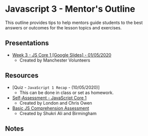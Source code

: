 # Javascript 3 - Mentor's Outline

This outline provides tips to help mentors guide students to the best answers or outcomes for the lesson topics and exercises.

## Presentations

- [Week 3 - JS Core 1 [Google Slides] - 01/05/2020](https://drive.google.com/open?id=1q98KUoX5QQoFEDUl52hLxOnWkoCi2vGrehHjBBEnfdI)
  - Created by Manchester Volunteers

## Resources

- [Quiz - `JavaScript 1 Recap` - (10/05/2020)]
  - This can be done in class or set as homework.
- [Self-Assessment - JavaScript Core 1](https://docs.google.com/forms/u/1/d/e/1FAIpQLScW1J7Cr9H7Yr0rjPkgs9hv91nOnGueFe2d4Ir1-pNWEAisGQ/viewform)
  - Created by London and Chris Owen
- [Basic JS Comprehension Assessment](https://docs.google.com/document/d/1nzNd1cUl_u1lO35_cPVZ_A9SIbbGTe8xGcHnHHy-q9o/edit)
  - Created by Shukri Ali and Birmingham
  
## Notes
